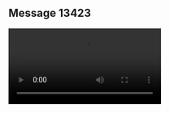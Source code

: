 ## Message 13423



![Video](https://data.iron-swords.co.il/2024/November/04/https://data.iron-swords.co.il/2024/November/04/13423/13423_media.mp4)
